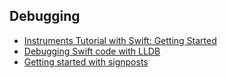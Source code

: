 ## Debugging 
- [Instruments Tutorial with Swift: Getting Started](https://www.raywenderlich.com/166125/instruments-tutorial-swift-getting-started)
- [Debugging Swift code with LLDB](https://medium.com/flawless-app-stories/debugging-swift-code-with-lldb-b30c5cf2fd49)
- [Getting started with signposts](https://www.swiftbysundell.com/daily-wwdc/getting-started-with-signposts)
